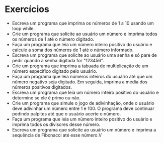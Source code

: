 # Exercícios

- Escreva um programa que imprima os números de 1 a 10 usando um loop while.
- Crie um programa que solicite ao usuário um número e imprima todos os números de 1 até o número digitado.
- Faça um programa que leia um número inteiro positivo do usuário e calcule a soma dos números de 1 até o número informado.
- Escreva um programa que solicite ao usuário uma senha e só pare de pedir quando a senha digitada for "123456".
- Crie um programa que imprima a tabuada de multiplicação de um número específico digitado pelo usuário.
- Faça um programa que leia números inteiros do usuário até que um número negativo seja digitado. Em seguida, imprima a média dos números positivos digitados.
- Escreva um programa que leia um número inteiro positivo do usuário e determine se ele é primo ou não.
- Crie um programa que simule o jogo de adivinhação, onde o usuário deve adivinhar um número entre 1 e 100. O programa deve continuar pedindo palpites até que o usuário acerte o número.
- Faça um programa que leia um número inteiro positivo do usuário e imprima todos os divisores desse número.
- Escreva um programa que solicite ao usuário um número e imprima a sequência de Fibonacci até esse número.V